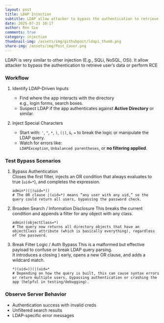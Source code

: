 ```yaml
---
layout: post
title: LDAP Injection
subtitle: LDAP allow attacker to bypass the authentication to retrieve user’s data or perform RCE
date: 2025-07-31 10:17
author: Ren Sie
comments: true
category: injection
thumbnail-img: /assets/img/githubpost/ldapi_thumb.png
share-img: /assets/img/Post_Cover.png
---
```

LDAPi is very similar to other injection (E.g., SQLi, NoSQL, OSi). It allow attacker to bypass the authentication to retrieve user’s data or perform RCE

### Workflow
1. Identify LDAP-Driven Inputs
   - Find where the app interacts with the directory  
    e.g., login forms, search boxes.
   - Suspect LDAP if the app authenticates against **Active Directory** or similar.

2. Inject Special Characters
   - Start with: `'`, `"`, `*`, `)`, `(|)`, `&`, `=` to break the logic or manipulate the LDAP query.
   - Watch for errors like:  
     `LDAPException`, `Unbalanced parentheses`, or **no filtering applied**.
    
### Test Bypass Scenarios
1. Bypass Authentication  
   Closes the first filter, injects an OR condition that always evaluates to true (`uid=*`), and completes the expression.
   ~~~
   admin*)(|(uid=*))
   # The OR clause |(uid=*) means “any user with any uid,” so the query could return all users, bypassing the password check.
   ~~~
2. Broaden Search / Information Disclosure
   This breaks the current condition and appends a filter for any object with any class.
   ~~~
   admin)(objectClass=*)
   # The query now returns all directory objects that have an objectClass attribute (which is basically everything), regardless of the password.
   ~~~
3. Break Filter Logic / Auth Bypass
   This is a malformed but effective payload to confuse or break LDAP query parsing.  
   It introduces a closing ) early, opens a new OR clause, and adds a wildcard match.
   ~~~
   *)(uid=))(|(uid=*
   # Depending on how the query is built, this can cause syntax errors or return multiple users, bypassing authentication or crashing the app (helpful in testing/debugging).
   ~~~

### Observe Server Behavior
- Authentication success with invalid creds
- Unfiltered search results
- LDAP-specific error messages
